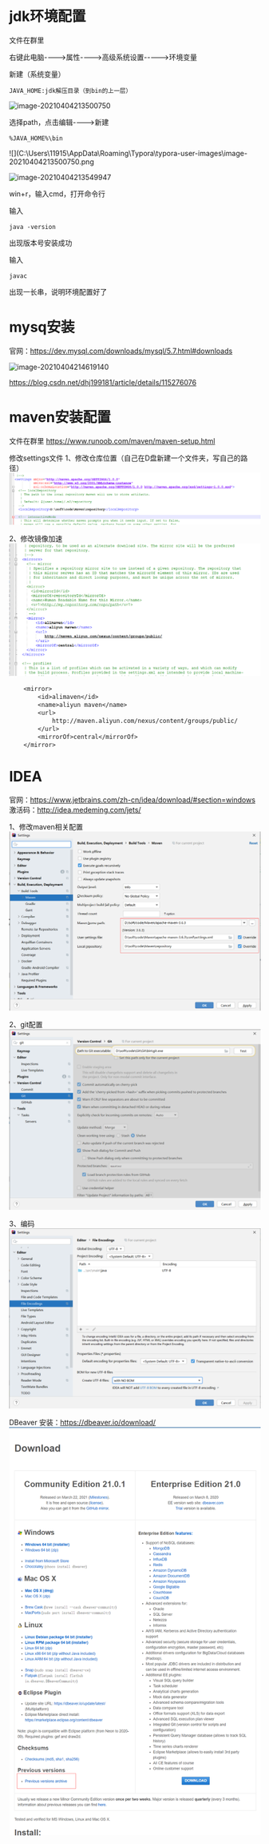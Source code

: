 # jdk环境配置

文件在群里

右键此电脑---->属性---->高级系统设置----->环境变量

新建（系统变量）

```
JAVA_HOME:jdk解压目录（到bin的上一层）
```

![image-20210404213500750](file://C:/Users/11915/AppData/Roaming/Typora/typora-user-images/image-20210404213500750.png?lastModify=1617543500)

选择path，点击编辑---->新建

```
%JAVA_HOME%\bin
```

![](C:\Users\11915\AppData\Roaming\Typora\typora-user-images\image-20210404213500750.png

![image-20210404213549947](C:\Users\11915\AppData\Roaming\Typora\typora-user-images\image-20210404213549947.png)

win+r，输入cmd，打开命令行

输入

```
java -version
```

出现版本号安装成功

输入

```
javac
```

出现一长串，说明环境配置好了

# mysq安装

官网：https://dev.mysql.com/downloads/mysql/5.7.html#downloads

![image-20210404214619140](C:\Users\11915\AppData\Roaming\Typora\typora-user-images\image-20210404214619140.png)

https://blog.csdn.net/dhj199181/article/details/115276076

# maven安装配置

文件在群里
https://www.runoob.com/maven/maven-setup.html

修改settings文件
1、修改仓库位置（自己在D盘新建一个文件夹，写自己的路径）
![img.png](img.png)

2、修改镜像加速
![img_1.png](img_1.png)

```
    <mirror>
        <id>alimaven</id>
        <name>aliyun maven</name>
        <url>
            http://maven.aliyun.com/nexus/content/groups/public/
        </url>
        <mirrorOf>central</mirrorOf>
    </mirror>
```
# IDEA
官网：https://www.jetbrains.com/zh-cn/idea/download/#section=windows
激活码：http://idea.medeming.com/jets/

1、修改maven相关配置
![img_2.png](img_2.png)

2、git配置
![img_3.png](img_3.png)

3、编码
![img_4.png](img_4.png)

DBeaver
安装：https://dbeaver.io/download/
![img_5.png](img_5.png)
